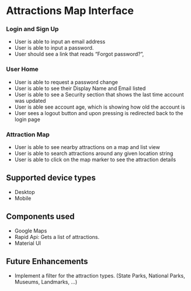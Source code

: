 # Attractions Map Interface


### Login and Sign Up
- User is able to input an email address
- User is able to input a password.
- User should see a link that reads “Forgot password?”,

### User Home
- User is able to request a password change
- User is able to see their Display Name and Email listed
- User is able to see a Security section that shows the last time account was updated
- User is able see account age, which is showing how old the account is
- User sees a logout button and upon pressing is redirected back to the login page

### Attraction Map
- User is able to see nearby attractions on a map and list view
- User is able to search attractions around any given location string
- User is able to click on the map marker to see the attraction details

## Supported device types
- Desktop
- Mobile

## Components used
- Google Maps
- Rapid Api: Gets a list of attractions.
- Material UI

## Future Enhancements
- Implement a filter for the attraction types. (State Parks, National Parks, Museums, Landmarks, ...)
